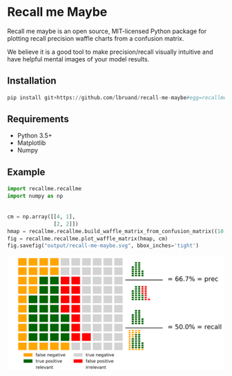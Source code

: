 #  Recall me Maybe

Recall me maybe is an open source, MIT-licensed Python package for plotting recall precision waffle charts from 
a confusion matrix.

We believe it is a good tool to make precision/recall visually intuitive and have helpful mental images of your
model results.


## Installation

```python
pip install git+https://github.com/lbruand/recall-me-maybe#egg=recallme
```

## Requirements


* Python 3.5+
* Matplotlib
* Numpy

## Example

```python
import recallme.recallme
import numpy as np
```

```python

cm = np.array([[4, 1],
               [2, 2]])
hmap = recallme.recallme.build_waffle_matrix_from_confusion_matrix((10, 10), cm)
fig = recallme.recallme.plot_waffle_matrix(hmap, cm)
fig.savefig("output/recall-me-maybe.svg", bbox_inches='tight')
```

![basic](recall-me-maybe.svg)